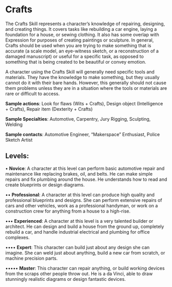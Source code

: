 # Crafts

The Crafts Skill represents a character’s knowledge of
repairing, designing, and creating things. It covers tasks like
rebuilding a car engine, laying a foundation for a house, or
sewing clothing. It also has some overlap with Expression
for purposes of creating paintings or sculpture. In general,
Crafts should be used when you are trying to make something that is accurate (a scale model, an eye-witness sketch,
or a reconstruction of a damaged manuscript) or useful for
a specific task, as opposed to something that is being created
to be beautiful or convey emotion.

A character using the Crafts Skill will generally need
specific tools and materials. They have the knowledge to
make something, but they usually cannot do it with their
bare hands. However, this generally should not cause them
problems unless they are in a situation where the tools or
materials are rare or difficult to access. 

**Sample actions**: Look for flaws (Wits + Crafts), Design
object (Intelligence + Crafts), Repair item (Dexterity + Crafts)

**Sample Specialties**:  Automotive, Carpentry, Jury Rigging,
Sculpting, Welding

**Sample contacts**: Automotive Engineer, “Makerspace”
Enthusiast, Police Sketch Artist

## Levels:
• **Novice**:  A character at this level can perform basic
automotive repair and maintenance like replacing brakes, oil, and belts. He can make simple
repairs and fix plumbing around the house. He
understands how to read and create blueprints or
design diagrams.

•• **Professional**: A character at this level can produce
high quality and professional blueprints and designs. She can perform extensive repairs of cars and
other vehicles, work as a professional handyman, or work on a construction crew for anything from
a house to a high-rise.

••• **Experienced**: A character at this level is a very
talented builder or architect. He can design and
build a house from the ground up, completely
rebuild a car, and handle industrial electrical and
plumbing for office complexes.

•••• **Expert**: This character can build just about any
design she can imagine. She can weld just about
anything, build a new car from scratch, or machine
precision parts.

••••• **Master**: This character can repair anything,
or build working devices from the scraps other
people throw out. He is a da Vinci, able to draw
stunningly realistic diagrams or design fantastic
devices.